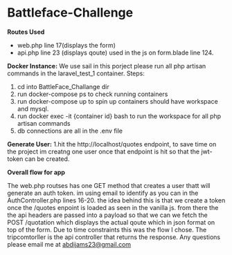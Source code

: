 # Battleface-Challenge

**Routes Used**
 - web.php line 17(displays the form)
 - api.php line 23 (displays qoute) used in the js on form.blade line 124.
 



**Docker Instance:**
 We use sail in this porject please run all php artisan commands in the laravel_test_1 container.
  Steps:
  1. cd into BattleFace_Challange dir
  2. run docker-compose ps to check running containers 
  3. run docker-compose up to spin up containers should have workspace and mysql.
  4. run docker exec -it {container id} bash to run the workspace for all php artisan commands
  6. db connections are all in the .env file 
  
  
  
**Generate User:**
 1.hit the http://localhost/quotes endpoint, to save time on the project im creatng one user once that endpoint is hit so that the jwt-token can be created.
 
 
 **Overall flow for app**
 
 The web.php routses has one GET method that creates a user thatt will generate an auth token. im using email to identify as you can 
 in the AuthController.php lines 16-20. the idea behind this is that we create a token once the /quotes enpoint is loaded as seen in the vanilla js. from there the 
 the api headers are passed into a payload so that we can we fetch the POST /quotation which displays the actual qoute which  in json format on top of the form.
 Due to time constraints this was the flow I chose. The tripcomtorller is the api controller that returns the response. Any questions please email me at abdijams23@gmail.com
 

   
   
